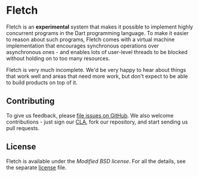 # Fletch

Fletch is an **experimental** system that makes it possible to implement highly concurrent programs
in the Dart programming language. To make it easier to reason about such programs, Fletch comes with a
virtual machine implementation that encourages synchronous operations over asynchronous ones - and 
enables lots of user-level threads to be blocked without holding on to too many resources.

Fletch is very much incomplete. We'd be very happy to hear about things that work well and areas that need 
more work, but don't expect to be able to build products on top of it.


## Contributing

To give us feedback, please
[file issues on GitHub](https://github.com/dart-lang/fletch/issues).
We also welcome contributions - just sign our
[CLA](https://developers.google.com/open-source/cla/individual),
fork our repository, and start sending us pull requests.


## License

Fletch is available under the *Modified BSD license*. For all the details, see the separate [license](LICENSE.md) file.
